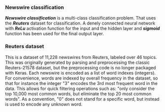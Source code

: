 ### Newswire classification
***Newswire classification*** is a multi-class classification problem. That uses the ***Reuters*** dataset for classification. A denely connected neural network with ***ReLu*** activation function for the input and the hidden layer and ***sigmoid*** function has been used for the final output layer.

### Reuters dataset 
This is a dataset of 11,228 newswires from Reuters, labeled over 46 topics. This was originally generated by parsing and preprocessing the classic Reuters-21578 dataset, but the preprocessing code is no longer packaged with Keras. Each newswire is encoded as a list of word indexes (integers). For convenience, words are indexed by overall frequency in the dataset, so that for instance the integer "3" encodes the 3rd most frequent word in the data. This allows for quick filtering operations such as: "only consider the top 10,000 most common words, but eliminate the top 20 most common words".
As a convention, "0" does not stand for a specific word, but instead is used to encode any unknown word.
